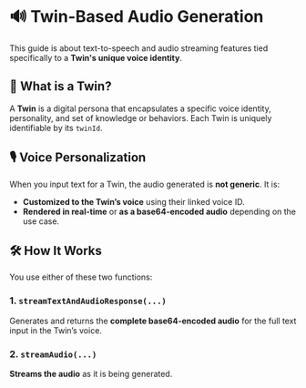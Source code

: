# 🔊 Twin-Based Audio Generation

This guide is about text-to-speech and audio streaming features tied specifically to a **Twin's unique voice identity**.

## 🧠 What is a Twin?

A **Twin** is a digital persona that encapsulates a specific voice identity, personality, and set of knowledge or behaviors. Each Twin is uniquely identifiable by its `twinId`.

## 🎙️ Voice Personalization

When you input text for a Twin, the audio generated is **not generic**. It is:
- **Customized to the Twin’s voice** using their linked voice ID.
- **Rendered in real-time** or **as a base64-encoded audio** depending on the use case.


## 🛠️ How It Works

You use either of these two functions:

### 1. `streamTextAndAudioResponse(...)`

Generates and returns the **complete base64-encoded audio** for the full text input in the Twin’s voice.

### 2. `streamAudio(...)`

**Streams the audio** as it is being generated.
